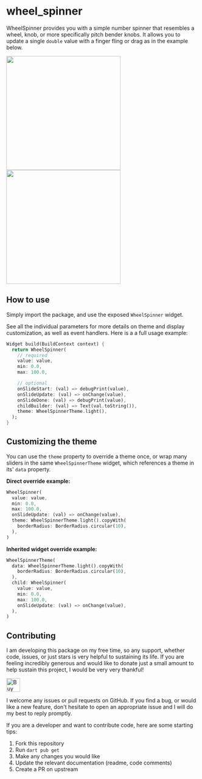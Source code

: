 # wheel_spinner

WheelSpinner provides you with a simple number spinner that resembles a wheel, knob, or more
specifically pitch bender knobs. It allows you to update a single `double` value with a finger fling
or drag as in the example below.

<img src="https://casraf.dev/images/wheel-spinner-tutorial/scr04.gif" width="300px" />
<img src="https://casraf.dev/images/wheel-spinner-tutorial/scr05.gif" width="300px" />

## How to use

Simply import the package, and use the exposed `WheelSpinner` widget.

See all the individual parameters for more details on theme and display customization, as well as
event handlers. Here is a a full usage example:

```dart
Widget build(BuildContext context) {
  return WheelSpinner(
    // required
    value: value,
    min: 0.0,
    max: 100.0,

    // optional
    onSlideStart: (val) => debugPrint(value),
    onSlideUpdate: (val) => onChange(value),
    onSlideDone: (val) => debugPrint(value),
    childBuilder: (val) => Text(val.toString()),
    theme: WheelSpinnerTheme.light(),
  );
}
```

## Customizing the theme

You can use the `theme` property to override a theme once, or wrap many sliders in the same
`WheelSpinnerTheme` widget, which references a theme in its' `data` property.

**Direct override example:**

```dart
WheelSpinner(
  value: value,
  min: 0.0,
  max: 100.0,
  onSlideUpdate: (val) => onChange(value),
  theme: WheelSpinnerTheme.light().copyWith(
    borderRadius: BorderRadius.circular(10),
  ),
)
```

**Inherited widget override example:**

```dart
WheelSpinnerTheme(
  data: WheelSpinnerTheme.light().copyWith(
    borderRadius: BorderRadius.circular(10),
  ),
  child: WheelSpinner(
    value: value,
    min: 0.0,
    max: 100.0,
    onSlideUpdate: (val) => onChange(value),
  ),
)
```

## Contributing

I am developing this package on my free time, so any support, whether code, issues, or just stars is
very helpful to sustaining its life. If you are feeling incredibly generous and would like to donate
just a small amount to help sustain this project, I would be very very thankful!

<a href='https://ko-fi.com/casraf' target='_blank'>
  <img height='36' style='border:0px;height:36px;'
    src='https://cdn.ko-fi.com/cdn/kofi1.png?v=3'
    alt='Buy Me a Coffee at ko-fi.com' />
</a>

I welcome any issues or pull requests on GitHub. If you find a bug, or would like a new feature,
don't hesitate to open an appropriate issue and I will do my best to reply promptly.

If you are a developer and want to contribute code, here are some starting tips:

1. Fork this repository
2. Run `dart pub get`
3. Make any changes you would like
4. Update the relevant documentation (readme, code comments)
5. Create a PR on upstream
